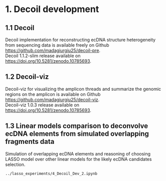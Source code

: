 # 1. Decoil development

## 1.1 Decoil
Decoil implementation for reconstructing ecDNA structure heterogeneity from sequencing data is available freely on Github https://github.com/madagiurgiu25/decoil-pre. <br/>
Decoil 1.1.2-slim release available on https://doi.org/10.5281/zenodo.10785693.

## 1.2 Decoil-viz
Decoil-viz for visualizing the amplicon threads and summarize the genomic regions on the amplicon is available on Github https://github.com/madagiurgiu25/decoil-viz. <br/>
Decoil-viz 1.0.3 release available on https://doi.org/10.5281/zenodo.10785693.

## 1.3 Linear models comparison to deconvolve ecDNA elements from simulated overlapping fragments data
Simulation of overlapping ecDNA elements and reasoning of choosing LASSO model over other linear models for the likely ecDNA candidates selection.

```
../lasso_experiments/4_Decoil_Dev_2.ipynb
```
